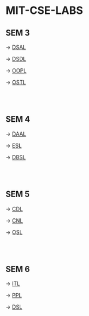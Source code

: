 # MIT-CSE-LABS

## SEM 3 
 
   ->     [DSAL](https://github.com/the-darklord/MIT-CSE-LABS/tree/main/SEM%203/DSAL)
   
   ->     [DSDL](https://github.com/the-darklord/MIT-CSE-LABS/tree/main/SEM%203/DSDL)
   
   ->     [OOPL](https://github.com/the-darklord/MIT-CSE-LABS/tree/main/SEM%203/OOPL)
   
   ->     [OSTL](https://github.com/the-darklord/MIT-CSE-LABS/tree/main/SEM%203/OSTL)
        
   <br><br>
        
## SEM 4
 
   ->     [DAAL](https://github.com/the-darklord/MIT-CSE-LABS/tree/main/SEM%204/DAAL)
   
   ->     [ESL](https://github.com/the-darklord/MIT-CSE-LABS/tree/main/SEM%204/ESL)   
   
   ->     [DBSL](https://github.com/the-darklord/MIT-CSE-LABS/tree/main/SEM%204/DBSL)

   <br><br>
        
## SEM 5
 
   ->     [CDL](https://github.com/the-darklord/MIT-CSE-LABS/tree/main/SEM%205/CDL)
   
   ->     [CNL](https://github.com/the-darklord/MIT-CSE-LABS/tree/main/SEM%205/CNL)   
   
   ->     [OSL](https://github.com/the-darklord/MIT-CSE-LABS/tree/main/SEM%205/OSL)

   <br><br>

## SEM 6

   ->    [ITL](https://github.com/the-darklord/MIT-CSE-LABS/tree/main/SEM%206/ITL)

   ->    [PPL](https://github.com/the-darklord/MIT-CSE-LABS/tree/main/SEM%206/PPL)

   ->    [DSL](https://github.com/the-darklord/MIT-CSE-LABS/tree/main/SEM%206/DSL)
   
